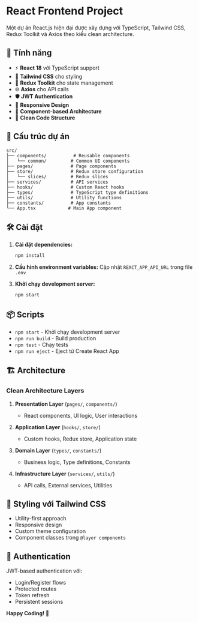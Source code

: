 # React Frontend Project

Một dự án React.js hiện đại được xây dựng với TypeScript, Tailwind CSS, Redux Toolkit và Axios theo kiểu clean architecture.

## 🚀 Tính năng

- ⚡ **React 18** với TypeScript support
- 🎨 **Tailwind CSS** cho styling
- 🔄 **Redux Toolkit** cho state management
- 🌐 **Axios** cho API calls
- 🛡️ **JWT Authentication**
- 📱 **Responsive Design**
- 🧩 **Component-based Architecture**
- 🔧 **Clean Code Structure**

## 📁 Cấu trúc dự án

```
src/
├── components/          # Reusable components
│   └── common/         # Common UI components
├── pages/              # Page components
├── store/              # Redux store configuration
│   └── slices/         # Redux slices
├── services/           # API services
├── hooks/              # Custom React hooks
├── types/              # TypeScript type definitions
├── utils/              # Utility functions
├── constants/          # App constants
└── App.tsx            # Main App component
```

## 🛠️ Cài đặt

1. **Cài đặt dependencies:**
   ```bash
   npm install
   ```

2. **Cấu hình environment variables:**
   Cập nhật `REACT_APP_API_URL` trong file `.env`

3. **Khởi chạy development server:**
   ```bash
   npm start
   ```

## 📦 Scripts

- `npm start` - Khởi chạy development server
- `npm run build` - Build production
- `npm test` - Chạy tests
- `npm run eject` - Eject từ Create React App

## 🏗️ Architecture

### Clean Architecture Layers

1. **Presentation Layer** (`pages/`, `components/`)
   - React components, UI logic, User interactions

2. **Application Layer** (`hooks/`, `store/`)
   - Custom hooks, Redux store, Application state

3. **Domain Layer** (`types/`, `constants/`)
   - Business logic, Type definitions, Constants

4. **Infrastructure Layer** (`services/`, `utils/`)
   - API calls, External services, Utilities

## 🎨 Styling với Tailwind CSS

- Utility-first approach
- Responsive design
- Custom theme configuration
- Component classes trong `@layer components`

## 🔐 Authentication

JWT-based authentication với:
- Login/Register flows
- Protected routes
- Token refresh
- Persistent sessions

**Happy Coding! 🎉**
